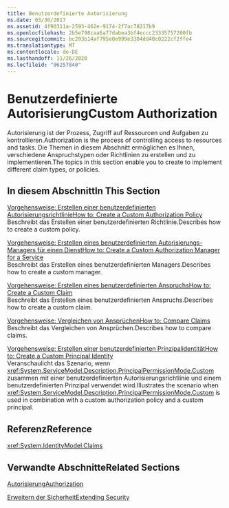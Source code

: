 ```yaml
---
title: Benutzerdefinierte Autorisierung
ms.date: 03/30/2017
ms.assetid: 4f90311a-2593-462e-9174-2f7ac78217b9
ms.openlocfilehash: 2b5e798caa6a77dabea3bf4eccc23335757200fb
ms.sourcegitcommit: bc293b14af795e0e999e3304dd40c0222cf2ffe4
ms.translationtype: MT
ms.contentlocale: de-DE
ms.lasthandoff: 11/26/2020
ms.locfileid: "96257840"
---
```

# <a name="custom-authorization"></a><span data-ttu-id="740a7-102">Benutzerdefinierte Autorisierung</span><span class="sxs-lookup"><span data-stu-id="740a7-102">Custom Authorization</span></span>

<span data-ttu-id="740a7-103">Autorisierung ist der Prozess, Zugriff auf Ressourcen und Aufgaben zu kontrollieren.</span><span class="sxs-lookup"><span data-stu-id="740a7-103">Authorization is the process of controlling access to resources and tasks.</span></span> <span data-ttu-id="740a7-104">Die Themen in diesem Abschnitt ermöglichen es Ihnen, verschiedene Anspruchstypen oder Richtlinien zu erstellen und zu implementieren.</span><span class="sxs-lookup"><span data-stu-id="740a7-104">The topics in this section enable you to create to implement different claim types, or policies.</span></span>  
  
## <a name="in-this-section"></a><span data-ttu-id="740a7-105">In diesem Abschnitt</span><span class="sxs-lookup"><span data-stu-id="740a7-105">In This Section</span></span>  

 [<span data-ttu-id="740a7-106">Vorgehensweise: Erstellen einer benutzerdefinierten Autorisierungsrichtlinie</span><span class="sxs-lookup"><span data-stu-id="740a7-106">How to: Create a Custom Authorization Policy</span></span>](how-to-create-a-custom-authorization-policy.md)  
 <span data-ttu-id="740a7-107">Beschreibt das Erstellen einer benutzerdefinierten Richtlinie.</span><span class="sxs-lookup"><span data-stu-id="740a7-107">Describes how to create a custom policy.</span></span>  
  
 [<span data-ttu-id="740a7-108">Vorgehensweise: Erstellen eines benutzerdefinierten Autorisierungs-Managers für einen Dienst</span><span class="sxs-lookup"><span data-stu-id="740a7-108">How to: Create a Custom Authorization Manager for a Service</span></span>](how-to-create-a-custom-authorization-manager-for-a-service.md)  
 <span data-ttu-id="740a7-109">Beschreibt das Erstellen eines benutzerdefinierten Managers.</span><span class="sxs-lookup"><span data-stu-id="740a7-109">Describes how to create a custom manager.</span></span>  
  
 [<span data-ttu-id="740a7-110">Vorgehensweise: Erstellen eines benutzerdefinierten Anspruchs</span><span class="sxs-lookup"><span data-stu-id="740a7-110">How to: Create a Custom Claim</span></span>](how-to-create-a-custom-claim.md)  
 <span data-ttu-id="740a7-111">Beschreibt das Erstellen eines benutzerdefinierten Anspruchs.</span><span class="sxs-lookup"><span data-stu-id="740a7-111">Describes how to create a custom claim.</span></span>  
  
 [<span data-ttu-id="740a7-112">Vorgehensweise: Vergleichen von Ansprüchen</span><span class="sxs-lookup"><span data-stu-id="740a7-112">How to: Compare Claims</span></span>](how-to-compare-claims.md)  
 <span data-ttu-id="740a7-113">Beschreibt das Vergleichen von Ansprüchen.</span><span class="sxs-lookup"><span data-stu-id="740a7-113">Describes how to compare claims.</span></span>  
  
 [<span data-ttu-id="740a7-114">Vorgehensweise: Erstellen einer benutzerdefinierten Prinzipalidentität</span><span class="sxs-lookup"><span data-stu-id="740a7-114">How to: Create a Custom Principal Identity</span></span>](how-to-create-a-custom-principal-identity.md)  
 <span data-ttu-id="740a7-115">Veranschaulicht das Szenario, wenn <xref:System.ServiceModel.Description.PrincipalPermissionMode.Custom> zusammen mit einer benutzerdefinierten Autorisierungsrichtlinie und einem benutzerdefinierten Prinzipal verwendet wird.</span><span class="sxs-lookup"><span data-stu-id="740a7-115">Illustrates the scenario when <xref:System.ServiceModel.Description.PrincipalPermissionMode.Custom> is used in combination with a custom authorization policy and a custom principal.</span></span>  
  
## <a name="reference"></a><span data-ttu-id="740a7-116">Referenz</span><span class="sxs-lookup"><span data-stu-id="740a7-116">Reference</span></span>  

 <xref:System.IdentityModel.Claims>  
  
## <a name="related-sections"></a><span data-ttu-id="740a7-117">Verwandte Abschnitte</span><span class="sxs-lookup"><span data-stu-id="740a7-117">Related Sections</span></span>  

 [<span data-ttu-id="740a7-118">Autorisierung</span><span class="sxs-lookup"><span data-stu-id="740a7-118">Authorization</span></span>](../feature-details/authorization-in-wcf.md)  
  
 [<span data-ttu-id="740a7-119">Erweitern der Sicherheit</span><span class="sxs-lookup"><span data-stu-id="740a7-119">Extending Security</span></span>](extending-security.md)
